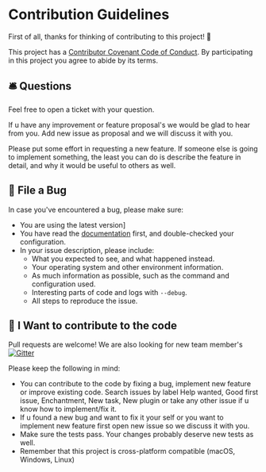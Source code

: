 # Contribution Guidelines

First of all, thanks for thinking of contributing to this project! 👏

This project has a [Contributor Covenant Code of Conduct](./CODE_OF_CONDUCT.md). By participating in this project you agree to abide by its terms.

## 🛎 Questions

Feel free to open a ticket with your question.

If u have any improvement or feature proposal's we would be glad to hear from you. Add new issue as proposal and we will discuss it with you.

Please put some effort in requesting a new feature. If someone else is going to implement something, the least you can do is describe the feature in detail, and why it would be useful to others as well.

## 🐛 File a Bug

In case you've encountered a bug, please make sure:

* You are using the latest version]
* You have read the [documentation](https://github.com/flubu-core/flubu.core/wiki) first, and double-checked your configuration.
* In your issue description, please include:
	* What you expected to see, and what happened instead.
	* Your operating system and other environment information.
	* As much information as possible, such as the command and configuration used.
	* Interesting parts of code and logs with `--debug`.
	* All steps to reproduce the issue.

## 🎁 I Want to contribute to the code

Pull requests are welcome! We are also looking for new team member's [![Gitter](https://img.shields.io/gitter/room/FlubuCore/Lobby.svg)](https://gitter.im/FlubuCore/Lobby?utm_source=badge&utm_medium=badge&utm_campaign=pr-badge&utm_content=badge)

Please keep the following in mind:

* You can contribute to the code by fixing a bug, implement new feature or improve existing code. 
  Search issues by label Help wanted, Good first issue, Enchantment, New task, New plugin or take any other issue if u know how to implement/fix it.
* If u found a new bug and want to fix it your self or you want to implement new feature first open new issue so we discuss it with you.
* Make sure the tests pass. Your changes probably deserve new tests as well.
* Remember that this project is cross-platform compatible (macOS, Windows, Linux)

